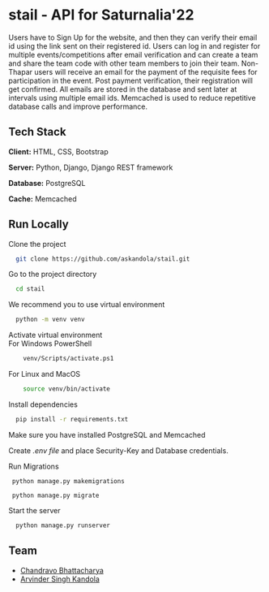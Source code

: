 # stail - API for Saturnalia'22


Users have to Sign Up for the website, and then they can verify their email id using the link sent on their registered id. Users can log in and register for multiple events/competitions after email verification and can create a team and share the team code with other team members to join their team. Non-Thapar users will receive an email for the payment of the requisite fees for participation in the event. Post payment verification, their registration will get confirmed. All emails are stored in the database and sent later at intervals using multiple email ids. Memcached is used to reduce repetitive database calls and improve performance.






## Tech Stack

**Client:** HTML, CSS, Bootstrap

**Server:** Python, Django, Django REST framework

**Database:** PostgreSQL

**Cache:** Memcached


  
## Run Locally


Clone the project

```bash
  git clone https://github.com/askandola/stail.git
```

Go to the project directory

```bash
  cd stail
```

We recommend you to use virtual environment

```bash
  python -m venv venv
```

Activate virtual environment   
For Windows PowerShell
```bash
    venv/Scripts/activate.ps1
```
For Linux and MacOS
```bash
    source venv/bin/activate
```

Install dependencies

```bash
  pip install -r requirements.txt
```

Make sure you have installed PostgreSQL and Memcached

Create *.env file* and place Security-Key and Database credentials.

Run Migrations

```
 python manage.py makemigrations
```
```
 python manage.py migrate
```

Start the server

```bash
  python manage.py runserver
```



  
## Team

* [Chandravo Bhattacharya](https://github.com/Chandravo)
* [Arvinder Singh Kandola](https://github.com/askandola)
